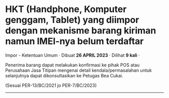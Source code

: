 HKT (Handphone, Komputer genggam, Tablet) yang diimpor dengan mekanisme barang kiriman namun IMEI-nya belum terdaftar
=====================================================================================================================

Impor - Ketentuan Umum · Dibuat **26 APRIL 2023** · Dilihat **9 kali** ·

Penerima barang dapat melakukan konfirmasi ke pihak POS atau Perusahaan Jasa Titipan mengenai detail kendala/permasalahan untuk selanjutnya dapat dikonsultasikan ke Petugas Bea Cukai.

(Sesuai PER-13/BC/2021 jo PER-7/BC/2023)  

  
  
  

* * *